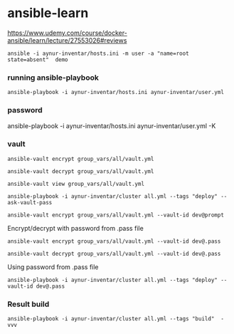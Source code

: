 # ansible-learn

https://www.udemy.com/course/docker-ansible/learn/lecture/27553026#reviews

```
ansible -i aynur-inventar/hosts.ini -m user -a "name=root state=absent"  demo
```

### running ansible-playbook

    ansible-playbook -i aynur-inventar/hosts.ini aynur-inventar/user.yml

### password

ansible-playbook -i aynur-inventar/hosts.ini aynur-inventar/user.yml -K

### vault

    ansible-vault encrypt group_vars/all/vault.yml

    ansible-vault decrypt group_vars/all/vault.yml

    ansible-vault view group_vars/all/vault.yml

    ansible-playbook -i aynur-inventar/cluster all.yml --tags "deploy" --ask-vault-pass

    ansible-vault encrypt group_vars/all/vault.yml --vault-id dev@prompt

Encrypt/decrypt with password from .pass file

    ansible-vault encrypt group_vars/all/vault.yml --vault-id dev@.pass

    ansible-vault decrypt group_vars/all/vault.yml --vault-id dev@.pass

Using password from .pass file

    ansible-playbook -i aynur-inventar/cluster all.yml --tags "deploy" --vault-id dev@.pass

### Result build

    ansible-playbook -i aynur-inventar/cluster all.yml --tags "build"  -vvv
